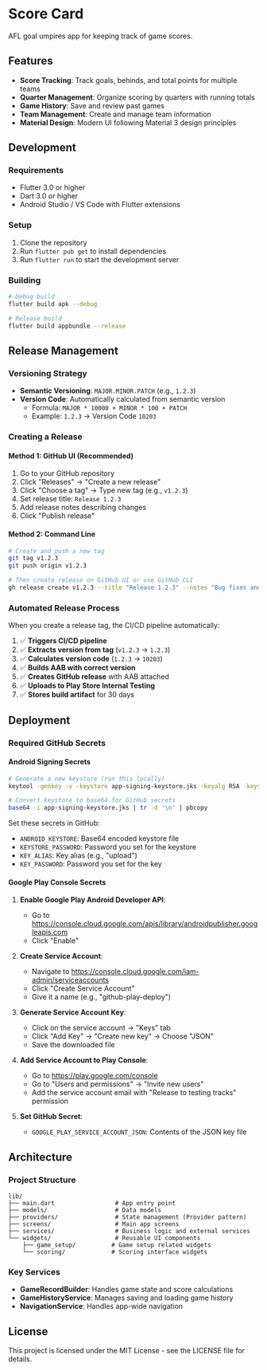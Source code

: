 # Score Card

AFL goal umpires app for keeping track of game scores.

## Features

- **Score Tracking**: Track goals, behinds, and total points for multiple teams
- **Quarter Management**: Organize scoring by quarters with running totals
- **Game History**: Save and review past games
- **Team Management**: Create and manage team information
- **Material Design**: Modern UI following Material 3 design principles

## Development

### Requirements

- Flutter 3.0 or higher
- Dart 3.0 or higher
- Android Studio / VS Code with Flutter extensions

### Setup

1. Clone the repository
2. Run `flutter pub get` to install dependencies
3. Run `flutter run` to start the development server

### Building

```bash
# Debug build
flutter build apk --debug

# Release build
flutter build appbundle --release
```

## Release Management

### Versioning Strategy

- **Semantic Versioning**: `MAJOR.MINOR.PATCH` (e.g., `1.2.3`)
- **Version Code**: Automatically calculated from semantic version
  - Formula: `MAJOR * 10000 + MINOR * 100 + PATCH`
  - Example: `1.2.3` → Version Code `10203`

### Creating a Release

#### Method 1: GitHub UI (Recommended)
1. Go to your GitHub repository
2. Click "Releases" → "Create a new release"
3. Click "Choose a tag" → Type new tag (e.g., `v1.2.3`)
4. Set release title: `Release 1.2.3`
5. Add release notes describing changes
6. Click "Publish release"

#### Method 2: Command Line
```bash
# Create and push a new tag
git tag v1.2.3
git push origin v1.2.3

# Then create release on GitHub UI or use GitHub CLI
gh release create v1.2.3 --title "Release 1.2.3" --notes "Bug fixes and improvements"
```

### Automated Release Process

When you create a release tag, the CI/CD pipeline automatically:
1. ✅ **Triggers CI/CD pipeline**
2. ✅ **Extracts version from tag** (`v1.2.3` → `1.2.3`)
3. ✅ **Calculates version code** (`1.2.3` → `10203`)
4. ✅ **Builds AAB with correct version**
5. ✅ **Creates GitHub release** with AAB attached
6. ✅ **Uploads to Play Store Internal Testing**
7. ✅ **Stores build artifact** for 30 days

## Deployment

### Required GitHub Secrets

#### Android Signing Secrets

```bash
# Generate a new keystore (run this locally)
keytool -genkey -v -keystore app-signing-keystore.jks -keyalg RSA -keysize 2048 -validity 10000 -alias upload

# Convert keystore to base64 for GitHub secrets
base64 -i app-signing-keystore.jks | tr -d '\n' | pbcopy
```

Set these secrets in GitHub:
- `ANDROID_KEYSTORE`: Base64 encoded keystore file
- `KEYSTORE_PASSWORD`: Password you set for the keystore
- `KEY_ALIAS`: Key alias (e.g., "upload")
- `KEY_PASSWORD`: Password you set for the key

#### Google Play Console Secrets

1. **Enable Google Play Android Developer API**:
   - Go to https://console.cloud.google.com/apis/library/androidpublisher.googleapis.com
   - Click "Enable"

2. **Create Service Account**:
   - Navigate to https://console.cloud.google.com/iam-admin/serviceaccounts
   - Click "Create Service Account"
   - Give it a name (e.g., "github-play-deploy")

3. **Generate Service Account Key**:
   - Click on the service account → "Keys" tab
   - Click "Add Key" → "Create new key" → Choose "JSON"
   - Save the downloaded file

4. **Add Service Account to Play Console**:
   - Go to https://play.google.com/console
   - Go to "Users and permissions" → "Invite new users"
   - Add the service account email with "Release to testing tracks" permission

5. **Set GitHub Secret**:
   - `GOOGLE_PLAY_SERVICE_ACCOUNT_JSON`: Contents of the JSON key file

## Architecture

### Project Structure

```
lib/
├── main.dart                 # App entry point
├── models/                   # Data models
├── providers/                # State management (Provider pattern)
├── screens/                  # Main app screens
├── services/                 # Business logic and external services
└── widgets/                  # Reusable UI components
    ├── game_setup/          # Game setup related widgets
    └── scoring/             # Scoring interface widgets
```

### Key Services

- **GameRecordBuilder**: Handles game state and score calculations
- **GameHistoryService**: Manages saving and loading game history
- **NavigationService**: Handles app-wide navigation

## License

This project is licensed under the MIT License - see the LICENSE file for details.
